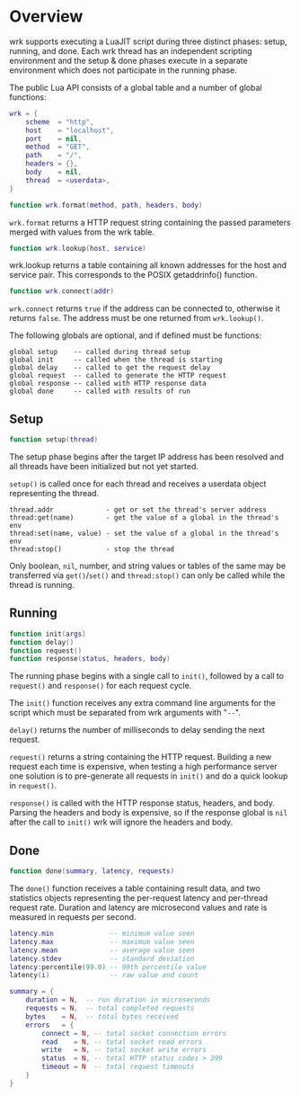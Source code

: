 # Overview

wrk supports executing a LuaJIT script during three distinct phases: setup, running, and done. Each wrk thread has an independent scripting environment and the setup & done phases execute in a separate environment which does not participate in the running phase.

The public Lua API consists of a global table and a number of global functions:

```lua
wrk = {
    scheme  = "http",
    host    = "localhost",
    port    = nil,
    method  = "GET",
    path    = "/",
    headers = {},
    body    = nil,
    thread  = <userdata>,
}
```

```lua
function wrk.format(method, path, headers, body)
```
`wrk.format` returns a HTTP request string containing the passed parameters merged with values from the wrk table.


```lua
function wrk.lookup(host, service)
```
wrk.lookup returns a table containing all known addresses for the host and service pair. This corresponds to the POSIX getaddrinfo() function.

```lua
function wrk.connect(addr)
```
`wrk.connect` returns `true` if the address can be connected to, otherwise
it returns `false`. The address must be one returned from `wrk.lookup()`.

The following globals are optional, and if defined must be functions:
```
global setup    -- called during thread setup
global init     -- called when the thread is starting
global delay    -- called to get the request delay
global request  -- called to generate the HTTP request
global response -- called with HTTP response data
global done     -- called with results of run
```

## Setup

```lua
function setup(thread)
```
The setup phase begins after the target IP address has been resolved and all threads have been initialized but not yet started.

`setup()` is called once for each thread and receives a userdata object representing the thread.

```
thread.addr             - get or set the thread's server address
thread:get(name)        - get the value of a global in the thread's env
thread:set(name, value) - set the value of a global in the thread's env
thread:stop()           - stop the thread
```

Only boolean, `nil`, number, and string values or tables of the same may be transferred via `get()`/`set()` and `thread:stop()` can only be called while the thread is running.

## Running

```lua
function init(args)
function delay()
function request()
function response(status, headers, body)
```

The running phase begins with a single call to `init()`, followed by a call to `request()` and `response()` for each request cycle.

The `init()` function receives any extra command line arguments for the script which must be separated from wrk arguments with "`--`".

`delay()` returns the number of milliseconds to delay sending the next request.

`request()` returns a string containing the HTTP request. Building a new request each time is expensive, when testing a high performance server one solution is to pre-generate all requests in `init()` and do a quick lookup in `request()`.

`response()` is called with the HTTP response status, headers, and body. Parsing the headers and body is expensive, so if the response global is `nil` after the call to `init()` wrk will ignore the headers and body.

## Done

```lua
function done(summary, latency, requests)
```

The `done()` function receives a table containing result data, and two statistics objects representing the per-request latency and per-thread request rate. Duration and latency are microsecond values and rate is measured in requests per second.

```lua
latency.min              -- minimum value seen
latency.max              -- maximum value seen
latency.mean             -- average value seen
latency.stdev            -- standard deviation
latency:percentile(99.0) -- 99th percentile value
latency(i)               -- raw value and count
```

```lua
summary = {
    duration = N,  -- run duration in microseconds
    requests = N,  -- total completed requests
    bytes    = N,  -- total bytes received
    errors   = {
        connect = N, -- total socket connection errors
        read    = N, -- total socket read errors
        write   = N, -- total socket write errors
        status  = N, -- total HTTP status codes > 399
        timeout = N  -- total request timeouts
    }
}
```
